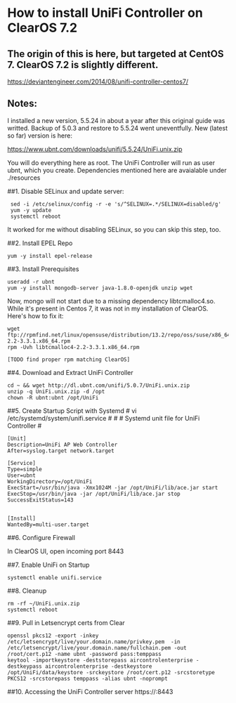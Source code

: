 # How to install UniFi Controller on ClearOS 7.2

## The origin of this is here, but targeted at CentOS 7. ClearOS 7.2 is slightly different. 

https://deviantengineer.com/2014/08/unifi-controller-centos7/

## Notes:

I installed a new version, 5.5.24 in about a year after this original guide was writted. Backup of 5.0.3 and restore to 5.5.24 went uneventfully. New (latest so far) version is here:

https://www.ubnt.com/downloads/unifi/5.5.24/UniFi.unix.zip


You will do everything here as root. The UniFi Controller will run as user ubnt, which you create.
Dependencies mentioned here are avaialable under ./resources 


##1. Disable SELinux and update server:

     sed -i /etc/selinux/config -r -e 's/^SELINUX=.*/SELINUX=disabled/g'
     yum -y update
     systemctl reboot
  
It worked for me without disabling SELinux, so you can skip this step, too.

##2. Install EPEL Repo

    yum -y install epel-release
  
##3. Install Prerequisites

	useradd -r ubnt
	yum -y install mongodb-server java-1.8.0-openjdk unzip wget
	
Now, mongo will not start due to a missing dependency libtcmalloc4.so. While it's present in Centos 7, it was not in
my installation of ClearOS. Here's how to fix it:

	wget ftp://rpmfind.net/linux/opensuse/distribution/13.2/repo/oss/suse/x86_64/libtcmalloc4-2.2-3.3.1.x86_64.rpm
	rpm -Uvh libtcmalloc4-2.2-3.3.1.x86_64.rpm
	
	[TODO find proper rpm matching ClearOS]

##4. Download and Extract UniFi Controller


	cd ~ && wget http://dl.ubnt.com/unifi/5.0.7/UniFi.unix.zip
	unzip -q UniFi.unix.zip -d /opt
	chown -R ubnt:ubnt /opt/UniFi
	
##5. Create Startup Script with Systemd
	# vi /etc/systemd/system/unifi.service
	#
	#
	# Systemd unit file for UniFi Controller
	#
	
	[Unit]
	Description=UniFi AP Web Controller
	After=syslog.target network.target
	
	[Service]
	Type=simple
	User=ubnt
	WorkingDirectory=/opt/UniFi
	ExecStart=/usr/bin/java -Xmx1024M -jar /opt/UniFi/lib/ace.jar start
	ExecStop=/usr/bin/java -jar /opt/UniFi/lib/ace.jar stop
	SuccessExitStatus=143
	
	
	[Install]
	WantedBy=multi-user.target
 	
##6. Configure Firewall

In ClearOS UI, open incoming port 8443

##7. Enable UniFi on Startup

	systemctl enable unifi.service
	
##8. Cleanup

	rm -rf ~/UniFi.unix.zip
	systemctl reboot
	
##9. Pull in Letsencrypt certs from Clear

	openssl pkcs12 -export -inkey /etc/letsencrypt/live/your.domain.name/privkey.pem  -in /etc/letsencrypt/live/your.domain.name/fullchain.pem -out /root/cert.p12 -name ubnt -password pass:temppass
	keytool -importkeystore -deststorepass aircontrolenterprise -destkeypass aircontrolenterprise -destkeystore /opt/UniFi/data/keystore -srckeystore /root/cert.p12 -srcstoretype PKCS12 -srcstorepass temppass -alias ubnt -noprompt

##10. Accessing the UniFi Controller server
	https://<your-server-ip>:8443
	
